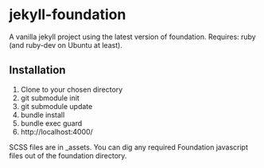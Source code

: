 jekyll-foundation
=================

A vanilla jekyll project using the latest version of foundation. Requires: 
ruby (and ruby-dev on Ubuntu at least).

Installation
------------

1. Clone to your chosen directory
1. git submodule init
1. git submodule update
1. bundle install
1. bundle exec guard
1. http://localhost:4000/

SCSS files are in _assets. You can dig any required Foundation javascript files out of the foundation directory.
